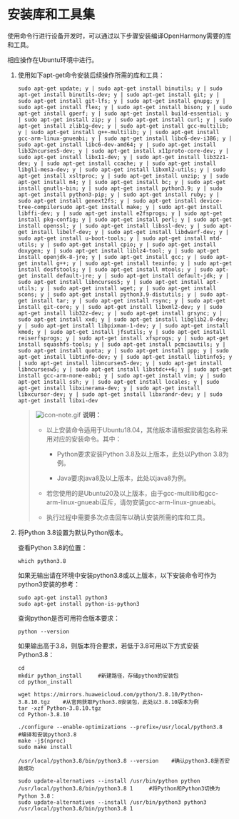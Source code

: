 # 安装库和工具集


使用命令行进行设备开发时，可以通过以下步骤安装编译OpenHarmony需要的库和工具。


相应操作在Ubuntu环境中进行。


1. 使用如下apt-get命令安装后续操作所需的库和工具：
   
   ```
   sudo apt-get update; y | sudo apt-get install binutils; y | sudo apt-get install binutils-dev; y | sudo apt-get install git; y | sudo apt-get install git-lfs; y | sudo apt-get install gnupg; y | sudo apt-get install flex; y | sudo apt-get install bison; y | sudo apt-get install gperf; y | sudo apt-get install build-essential; y | sudo apt-get install zip; y | sudo apt-get install curl; y | sudo apt-get install zlib1g-dev; y | sudo apt-get install gcc-multilib; y | sudo apt-get install g++-multilib; y | sudo apt-get install gcc-arm-linux-gnueabi; y | sudo apt-get install libc6-dev-i386; y | sudo apt-get install libc6-dev-amd64; y | sudo apt-get install lib32ncurses5-dev; y | sudo apt-get install x11proto-core-dev; y | sudo apt-get install libx11-dev; y | sudo apt-get install lib32z1-dev; y | sudo apt-get install ccache; y | sudo apt-get install libgl1-mesa-dev; y | sudo apt-get install libxml2-utils; y | sudo apt-get install xsltproc; y | sudo apt-get install unzip; y | sudo apt-get install m4; y | sudo apt-get install bc; y | sudo apt-get install gnutls-bin; y | sudo apt-get install python3.9; y | sudo apt-get install python3-pip; y | sudo apt-get install ruby; y | sudo apt-get install genext2fs; y | sudo apt-get install device-tree-compilersudo apt-get install make; y | sudo apt-get install libffi-dev; y | sudo apt-get install e2fsprogs; y | sudo apt-get install pkg-config; y | sudo apt-get install perl; y | sudo apt-get install openssl; y | sudo apt-get install libssl-dev; y | sudo apt-get install libelf-dev; y | sudo apt-get install libdwarf-dev; y | sudo apt-get install u-boot-tools; y | sudo apt-get install mtd-utils; y | sudo apt-get install cpio; y | sudo apt-get install doxygen; y | sudo apt-get install liblz4-tool; y | sudo apt-get install openjdk-8-jre; y | sudo apt-get install gcc; y | sudo apt-get install g++; y | sudo apt-get install texinfo; y | sudo apt-get install dosfstools; y | sudo apt-get install mtools; y | sudo apt-get install default-jre; y | sudo apt-get install default-jdk; y | sudo apt-get install libncurses5; y | sudo apt-get install apt-utils; y | sudo apt-get install wget; y | sudo apt-get install scons; y | sudo apt-get install python3.9-distutils; y | sudo apt-get install tar; y | sudo apt-get install rsync; y | sudo apt-get install git-core; y | sudo apt-get install libxml2-dev; y | sudo apt-get install lib32z-dev; y | sudo apt-get install grsync; y | sudo apt-get install xxd; y | sudo apt-get install libglib2.0-dev; y | sudo apt-get install libpixman-1-dev; y | sudo apt-get install kmod; y | sudo apt-get install jfsutils; y | sudo apt-get install reiserfsprogs; y | sudo apt-get install xfsprogs; y | sudo apt-get install squashfs-tools; y | sudo apt-get install pcmciautils; y | sudo apt-get install quota; y | sudo apt-get install ppp; y | sudo apt-get install libtinfo-dev; y | sudo apt-get install libtinfo5; y | sudo apt-get install libncurses5-dev; y | sudo apt-get install libncursesw5; y | sudo apt-get install libstdc++6; y | sudo apt-get install gcc-arm-none-eabi; y | sudo apt-get install vim; y | sudo apt-get install ssh; y | sudo apt-get install locales; y | sudo apt-get install libxinerama-dev; y | sudo apt-get install libxcursor-dev; y | sudo apt-get install libxrandr-dev; y | sudo apt-get install libxi-dev
   ```

   > ![icon-note.gif](public_sys-resources/icon-note.gif) **说明：**
   >
   > - 以上安装命令适用于Ubuntu18.04，其他版本请根据安装包名称采用对应的安装命令。其中：
   > 
   >   - Python要求安装Python 3.8及以上版本，此处以Python 3.8为例。
   > 
   >   - Java要求java8及以上版本，此处以java8为例。
   >
   > - 若您使用的是Ubuntu20及以上版本，由于gcc-multilib和gcc-arm-linux-gnueabi互斥，请勿安装gcc-arm-linux-gnueabi。
   > 
   > - 执行过程中需要多次点击回车以确认安装所需的库和工具。

2. 将Python 3.8设置为默认Python版本。
   
   查看Python 3.8的位置：

   ```
   which python3.8
   ```

   如果无输出请在环境中安装python3.8或以上版本，以下安装命令可作为python3安装的参考：
   
   ```
   sudo apt-get install python3
   sudo apt-get install python-is-python3
   ```
   查询python是否可用符合版本要求：

   ```
   python --version
   ```
   如果输出高于3.8，则版本符合要求，若低于3.8可用以下方式安装Python3.8：
   
   ```
   cd
   mkdir python_install     #新建路径，存储python的安装包
   cd python_install
   
   wget https://mirrors.huaweicloud.com/python/3.8.10/Python-3.8.10.tgz    #从官网获取Python3.8安装包，此处以3.8.10版本为例
   tar -xzf Python-3.8.10.tgz 
   cd Python-3.8.10
   
   ./configure --enable-optimizations --prefix=/usr/local/python3.8    #编译和安装python3.8
   make -j$(nproc)
   sudo make install

   /usr/local/python3.8/bin/python3.8 --version    #确认python3.8是否安装成功
   
   sudo update-alternatives --install /usr/bin/python python /usr/local/python3.8/bin/python3.8 1     #将Python和Python3切换为Python 3.8：
   sudo update-alternatives --install /usr/bin/python3 python3 /usr/local/python3.8/bin/python3.8 1
   ```
